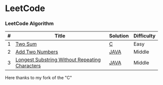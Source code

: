 LeetCode
========

### LeetCode Algorithm


| # | Title | Solution | Difficulty |
|---| ----- | -------- | ---------- |
|1|[Two Sum](https://leetcode.com/problems/two-sum/) | [C](./两数之和.c)|Easy|
|2|[Add Two Numbers](https://leetcode.com/problems/add-two-numbers/) |  [JAVA](./TwoAddNumbers.java)|Middle|
|3|[Longest Substring Without Repeating Characters](https://leetcode.com/problems/longest-substring-without-repeating-characters/) |  [JAVA](./.java)|Middle|
Here thanks to my fork of the "C"
